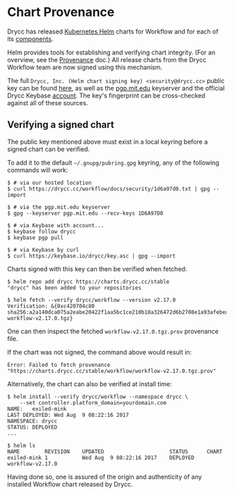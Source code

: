 # Chart Provenance

Drycc has released [Kubernetes Helm][helm] charts for Workflow
and for each of its [components](../understanding-workflow/components.md).

Helm provides tools for establishing and verifying chart integrity.  (For an overview, see the [Provenance](https://github.com/kubernetes/helm/blob/master/docs/provenance.md) doc.)  All release charts from the Drycc Workflow team are now signed using this mechanism.

The full `Drycc, Inc. (Helm chart signing key) <security@drycc.cc>` public key can be found [here](../security/1d6a97d0.txt), as well as the [pgp.mit.edu](http://pgp.mit.edu/pks/lookup?op=vindex&fingerprint=on&search=0x17E526B51D6A97D0) keyserver and the official Drycc Keybase [account][drycc-keybase].  The key's fingerprint can be cross-checked against all of these sources.

## Verifying a signed chart

The public key mentioned above must exist in a local keyring before a signed chart can be verified.

To add it to the default `~/.gnupg/pubring.gpg` keyring, any of the following commands will work:

```
$ # via our hosted location
$ curl https://drycc.cc/workflow/docs/security/1d6a97d0.txt | gpg --import

$ # via the pgp.mit.edu keyserver
$ gpg --keyserver pgp.mit.edu --recv-keys 1D6A97D0

$ # via Keybase with account...
$ keybase follow drycc
$ keybase pgp pull

$ # via Keybase by curl
$ curl https://keybase.io/drycc/key.asc | gpg --import
```

Charts signed with this key can then be verified when fetched:

```
$ helm repo add drycc https://charts.drycc.cc/stable
"drycc" has been added to your repositories

$ helm fetch --verify drycc/workflow --version v2.17.0
Verification: &{0xc420704c80 sha256:a2a140dca075a2eabe20422f1aa5bc1ce210b18a326472d6b2708e1a93afebea workflow-v2.17.0.tgz}
```

One can then inspect the fetched `workflow-v2.17.0.tgz.prov` provenance file.

If the chart was not signed, the command above would result in:

```
Error: Failed to fetch provenance "https://charts.drycc.cc/stable/workflow/workflow-v2.17.0.tgz.prov"
```

Alternatively, the chart can also be verified at install time:

```
$ helm install --verify drycc/workflow --namespace drycc \
    --set controller.platform_domain=yourdomain.com
NAME:   exiled-mink
LAST DEPLOYED: Wed Aug  9 08:22:16 2017
NAMESPACE: drycc
STATUS: DEPLOYED
...

$ helm ls
NAME       	REVISION	UPDATED                 	STATUS  	CHART
exiled-mink	1       	Wed Aug  9 08:22:16 2017	DEPLOYED	workflow-v2.17.0
```

Having done so, one is assured of the origin and authenticity of any installed Workflow chart released by Drycc.

[helm]: https://github.com/kubernetes/helm/blob/master/docs/install.md
[drycc-keybase]: https://keybase.io/drycc
